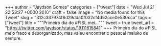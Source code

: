 
+++
author = "Jaydson Gomes"
categories = ["tweet"]
date = "Wed Jul 21 22:53:27 +0000 2010"
draft = false
image = "No media found for this Tweet"
slug = "312c337974f9d29dda0f032cf4d52cce0e530cca"
tags = ["tweet"]
title = """Primeiro dia do #FISL mei..."""
tweet = true
tweet_url = "https://twitter.com/jaydson/status/19111615841"
+++
Primeiro dia do #FISL meio fraco e desorganizado, mas valeu encontrar o pessoal maluko de sempre.
